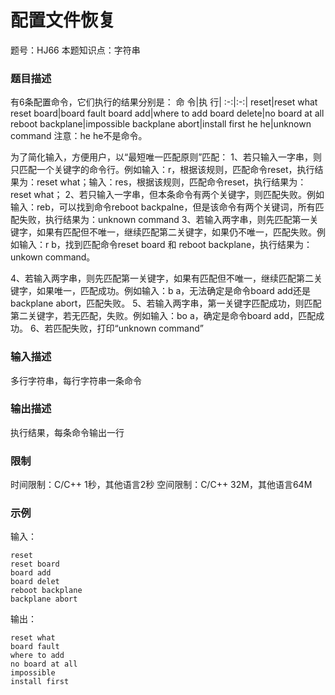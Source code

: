 # 配置文件恢复

题号：HJ66
本题知识点：字符串

### 题目描述

有6条配置命令，它们执行的结果分别是：
命   令|执   行|
:-:|:-:|
reset|reset what
reset board|board fault
board add|where to add
board delete|no board at all
reboot backplane|impossible
backplane abort|install first
he he|unknown command
注意：he he不是命令。

为了简化输入，方便用户，以“最短唯一匹配原则”匹配：
1、若只输入一字串，则只匹配一个关键字的命令行。例如输入：r，根据该规则，匹配命令reset，执行结果为：reset what；输入：res，根据该规则，匹配命令reset，执行结果为：reset what；
2、若只输入一字串，但本条命令有两个关键字，则匹配失败。例如输入：reb，可以找到命令reboot backpalne，但是该命令有两个关键词，所有匹配失败，执行结果为：unknown command
3、若输入两字串，则先匹配第一关键字，如果有匹配但不唯一，继续匹配第二关键字，如果仍不唯一，匹配失败。例如输入：r b，找到匹配命令reset board 和 reboot backplane，执行结果为：unkown command。

4、若输入两字串，则先匹配第一关键字，如果有匹配但不唯一，继续匹配第二关键字，如果唯一，匹配成功。例如输入：b a，无法确定是命令board add还是backplane abort，匹配失败。
5、若输入两字串，第一关键字匹配成功，则匹配第二关键字，若无匹配，失败。例如输入：bo a，确定是命令board add，匹配成功。
6、若匹配失败，打印“unknown command”

### 输入描述

多行字符串，每行字符串一条命令

### 输出描述

执行结果，每条命令输出一行

### 限制

时间限制：C/C++ 1秒，其他语言2秒 
空间限制：C/C++ 32M，其他语言64M

### 示例

输入：
```
reset
reset board
board add
board delet
reboot backplane
backplane abort
```

输出：
```
reset what
board fault
where to add
no board at all
impossible
install first
```